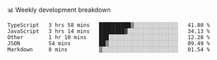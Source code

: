 📊 Weekly development breakdown
<!--START_SECTION:waka-->
```text
TypeScript   3 hrs 58 mins   ██████████▒░░░░░░░░░░░░░░   41.80 % 
JavaScript   3 hrs 14 mins   ████████▓░░░░░░░░░░░░░░░░   34.13 % 
Other        1 hr 10 mins    ███░░░░░░░░░░░░░░░░░░░░░░   12.28 % 
JSON         54 mins         ██▒░░░░░░░░░░░░░░░░░░░░░░   09.49 % 
Markdown     8 mins          ▒░░░░░░░░░░░░░░░░░░░░░░░░   01.54 % 
```
<!--END_SECTION:waka-->
